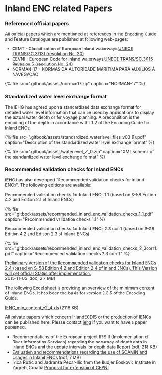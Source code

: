 # Inland ENC related Papers

### Referenced official papers

All official papers which are mentioned as references in the Encoding Guide and Feature Catalogue are published at following web-pages:

* CEMT - Classification of European inland waterways [UNECE TRANS/SC.3/131 \(resolution No. 30\)](http://www.unece.org/trans/doc/finaldocs/sc3/TRANS-SC3-131e.pdf)
* CEVNI - European Code for inland waterways [UNECE TRANS/SC.3/115 Revesion 5 \(resolution No. 24\)](http://www.unece.org/fileadmin/DAM/trans/doc/finaldocs/sc3/ECE-TRANS-SC3-115-Rev.5e_WEB.pdf)
* NORMAN-17 -  NORMAS DA AUTORIDADE MARÍTIMA PARA AUXÍLIOS À NAVEGAÇÃO

{% file src=".gitbook/assets/norman17.zip" caption="NORMAN-17" %}

### Standardized water level exchange format

The IEHG has agreed upon a standardized data exchange format for detailed water level information that can be used by applications to display the actual water depth or for voyage planning. A precondition is the encoding of the depth in accordance with I.1.2 of the Encoding Guide for Inland ENCs:

{% file src=".gitbook/assets/standardized\_waterlevel\_files\_v03 \(1\).pdf" caption="Description of the standardized water level exchange format" %}

{% file src=".gitbook/assets/waterlevel\_v1\_0.zip" caption="XML schema of the standardized water level exchange format" %}

### Recommended validation checks for Inland ENCs

IEHG has also developed "Recommended validation checks for Inland ENCs". The following editions are available:

Recommended validation checks for Inland ENCs 1.1 \(based on S-58 Edition 4.2 and Edition 2.1 of Inland ENCs\)

{% file src=".gitbook/assets/recommended\_inland\_enc\_validation\_checks\_1\_1.pdf" caption="Recommended validation checks 1.1" %}

Recommended validation checks for Inland ENCs 2.3 corr1 \(based on S-58 Edition 4.2 and Edition 2.3 of inland ENCs\)

{% file src=".gitbook/assets/recommended\_inland\_enc\_validation\_checks\_2\_3corr1.pdf" caption="Recommended validation checks 2.3 corr 1" %}

[Preliminary Version of the Recommended validation checks for Inland ENCs 2.4 \(based on S-58 Edition 4.2 and Edition 2.4 of Inland ENCs\). This Version will get official Status after implementation.](http://ienc.openecdis.org/files/Recommended%20Inland%20ENC%20validation%20checks_2_4_0.doc)  
 2015-11-05 \(doc, 2.7 MB\)

The following Excel sheet is providing an overview of the minimum content of Inland ENCs. It has been the basis for version 2.3.5 of the Encoding Guide.

[IENC\_min\_content\_v2\_4.xls](http://ienc.openecdis.org/files/IENC_min_content_v2_4.xls) \(2118 KB\)

All private papers which concern InlandECDIS or the production of IENCs can be published here. Please contact [iehg](mailto:iehg-owner@openecdis.org) if you want to have a paper published.

* Recommendations of the European project IRIS II \(Implementation of River Information Services\) regarding the accuracy of depth data in Inland ENCs and the update intervals for depth data [Report](http://ienc.openecdis.org/files/Accuracy_and_Update_Requirements_Depth_Data_IRIS_II_v1p0.pdf) \(pdf, 218 KB\)
* [Evaluation and recommendations regarding the use of SCAMIN and Usages in Inland ENCs](http://ienc.openecdis.org/files/Evaluation_IENC_Usages_RWS.pdf) \(pdf, 7 MB\)
* Ivica Ruzic and Jadranka Pecar-Ilic from the Rudjer Boskovic Institute in Zagreb, Croatia [Proposal for extension of CEVNI](http://ienc.openecdis.org/files/Proposal_for_extension_of_CEVNI.zip)


